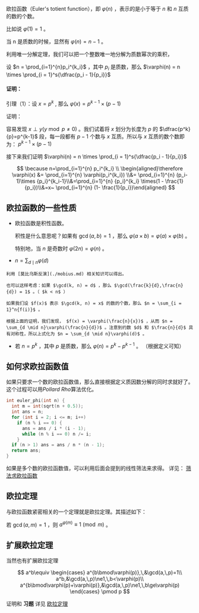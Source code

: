 欧拉函数（Euler's totient function），即 $\varphi(n)$ ，表示的是小于等于 $n$ 和 $n$ 互质的数的个数。

比如说 $\varphi(1) = 1$ 。

当 n 是质数的时候，显然有 $\varphi(n) = n - 1$ 。

利用唯一分解定理，我们可以把一个整数唯一地分解为质数幂次的乘积，

设 $n = \prod_{i=1}^{n}p_i^{k_i}$ ，其中 $p_i$ 是质数，那么 $\varphi(n) = n \times \prod_{i = 1}^s{\dfrac{p_i - 1}{p_i}}$ 

#### 证明：

引理（1）：设 $x=p^k$ , 那么 $\varphi(x)=p^{k-1}\times(p-1)$ 

证明：

容易发现 $x\perp y (y\bmod p \ne 0)$ 。我们试着将 $x$ 划分为长度为 $p$ 的 $\dfrac{p^k}{p}=p^{k-1}$ 段，每一段都有 $p-1$ 个数与 $x$ 互质。所以与 $x$ 互质的数个数即为： $p^{k-1}\times(p-1)$ 

接下来我们证明 $\varphi(n) = n \times \prod_{i = 1}^s{\dfrac{p_i - 1}{p_i}}$ 

$$
\because n=\prod_{i=1}^{n} p_i^{k_i} \\ 	\begin{aligned}\therefore \varphi(x) &= \prod_{i=1}^{n} \varphi(p_i^{k_i}) \\&= \prod_{i=1}^{n} (p_i-1)\times {p_i}^{k_i-1}\\&=\prod_{i=1}^{n} {p_i}^{k_i} \times(1 - \frac{1}{p_i})\\&=x~ \prod_{i=1}^{n} (1- \frac{1}{p_i})\end{aligned}
$$

## 欧拉函数的一些性质

-   欧拉函数是积性函数。

    积性是什么意思呢？如果有 $\gcd(a, b) = 1$ ，那么 $\varphi(a \times b) = \varphi(a) \times \varphi(b)$ 。

    特别地，当 $n$ 是奇数时 $\varphi(2n) = \varphi(n)$ 。

-    $n = \sum_{d \mid n}{\varphi(d)}$ 

    利用 [莫比乌斯反演](./mobius.md) 相关知识可以得出。

    也可以这样考虑：如果 $\gcd(k, n) = d$ ，那么 $\gcd(\frac{k}{d},\frac{n}{d}) = 1$ 。（ $k < n$ ）

    如果我们设 $f(x)$ 表示 $\gcd(k, n) = x$ 的数的个数，那么 $n = \sum_{i = 1}^n{f(i)}$ 。

    根据上面的证明，我们发现， $f(x) = \varphi(\frac{n}{x})$ ，从而 $n = \sum_{d \mid n}\varphi(\frac{n}{d})$ 。注意到约数 $d$ 和 $\frac{n}{d}$ 具有对称性，所以上式化为 $n = \sum_{d \mid n}\varphi(d)$ 。

-   若 $n = p^k$ ，其中 $p$ 是质数，那么 $\varphi(n) = p^k - p^{k - 1}$ 。
    （根据定义可知）

## 如何求欧拉函数值

如果只要求一个数的欧拉函数值，那么直接根据定义质因数分解的同时求就好了。这个过程可以用*Pollard Rho*算法优化。

```cpp
int euler_phi(int n) {
  int m = int(sqrt(n + 0.5));
  int ans = n;
  for (int i = 2; i <= m; i++)
    if (n % i == 0) {
      ans = ans / i * (i - 1);
      while (n % i == 0) n /= i;
    }
  if (n > 1) ans = ans / n * (n - 1);
  return ans;
}
```

如果是多个数的欧拉函数值，可以利用后面会提到的线性筛法来求得。
详见： [筛法求欧拉函数](./sieve.md#_2) 

## 欧拉定理

与欧拉函数紧密相关的一个定理就是欧拉定理。其描述如下：

若 $\gcd(a, m) = 1$ ，则 $a^{\varphi(m)} \equiv 1 \pmod{m}$ 。

## 扩展欧拉定理

当然也有扩展欧拉定理

$$
a^b\equiv
\begin{cases}
a^{b\bmod\varphi(p)},\,&\gcd(a,\,p)=1\\
a^b,&\gcd(a,\,p)\ne1,\,b<\varphi(p)\\
a^{b\bmod\varphi(p)+\varphi(p)},&\gcd(a,\,p)\ne1,\,b\ge\varphi(p)
\end{cases}
\pmod p
$$

证明和 **习题** 详见 [欧拉定理](./fermat.md) 
